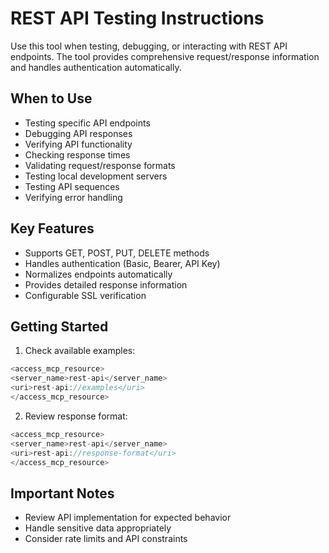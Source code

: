 # REST API Testing Instructions

Use this tool when testing, debugging, or interacting with REST API endpoints. The tool provides comprehensive request/response information and handles authentication automatically.

## When to Use

- Testing specific API endpoints
- Debugging API responses
- Verifying API functionality
- Checking response times
- Validating request/response formats
- Testing local development servers
- Testing API sequences
- Verifying error handling

## Key Features

- Supports GET, POST, PUT, DELETE methods
- Handles authentication (Basic, Bearer, API Key)
- Normalizes endpoints automatically
- Provides detailed response information
- Configurable SSL verification

## Getting Started

1. Check available examples:
```typescript
<access_mcp_resource>
<server_name>rest-api</server_name>
<uri>rest-api://examples</uri>
</access_mcp_resource>
```

2. Review response format:
```typescript
<access_mcp_resource>
<server_name>rest-api</server_name>
<uri>rest-api://response-format</uri>
</access_mcp_resource>
```

## Important Notes

- Review API implementation for expected behavior
- Handle sensitive data appropriately
- Consider rate limits and API constraints
